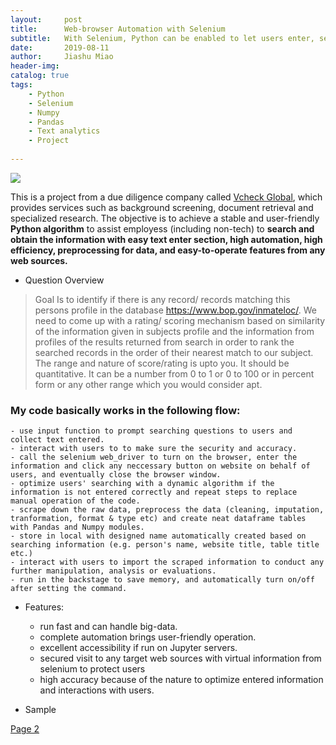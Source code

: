```yaml
---
layout:     post
title:      Web-browser Automation with Selenium
subtitle:   With Selenium, Python can be enabled to let users enter, search, scrape down and manipulate information from any source simply in one piece of scripts, with one click to run code and get your result. 
date:       2019-08-11
author:     Jiashu Miao
header-img: 
catalog: true
tags:
    - Python
    - Selenium
    - Numpy
    - Pandas
    - Text analytics
    - Project 
    
---
```

<!--<p float="left">
    <img src="https://www.python.org/static/community_logos/python-logo.png" width="180" /> 
    <img src="https://devonblog.com/wp-content/uploads/2018/08/selenium.png" width="180" /> 
    <img src = "https://vcheckglobal.com//wp-content/uploads/2018/01/global-logo.png" width = "180" />
    <img src = "https://jupyter.org/assets/hublogo.svg" width = "180" />
</p> -->

![](https://raw.githubusercontent.com/michaelmiaomiao/michaelmiaomiao.github.io/master/img/post-jm-web.png)

This is a project from a due diligence company called [Vcheck Global](https://vcheckglobal.com/), which provides services such as background screening, document retrieval and specialized research. The objective is to achieve a stable and user-friendly **Python algorithm** to assist employess (including non-tech) to **search and obtain the information with easy text enter section, high automation, high efficiency, preprocessing for data, and easy-to-operate features from any web sources.**

- Question Overview

> Goal Is to identify if there is any record/ records matching this
> persons profile in the database https://www.bop.gov/inmateloc/. 
> We need to come up with a rating/ scoring mechanism based on similarity of 
> the information given in subjects profile and the information from profiles of 
> the results returned from search in order to rank the searched records
> in the order of their nearest match to our subject.
> The range and nature of score/rating is upto you. It should be quantitative. 
> It can be a number from 0 to 1 or 0 to 100 or in percent form or any other range which you would consider apt.

### My code basically works in the following flow:
   
    - use input function to prompt searching questions to users and collect text entered.
    - interact with users to to make sure the security and accuracy.
    - call the selenium web_driver to turn on the browser, enter the information and click any neccessary button on website on behalf of users, and eventually close the browser window.
    - optimize users' searching with a dynamic algorithm if the information is not entered correctly and repeat steps to replace manual operation of the code. 
    - scrape down the raw data, preprocess the data (cleaning, imputation, tranformation, format & type etc) and create neat dataframe tables with Pandas and Numpy modules.
    - store in local with designed name automatically created based on searching information (e.g. person's name, website title, table title etc.)
    - interact with users to import the scraped information to conduct any further manipulation, analysis or evaluations. 
    - run in the backstage to save memory, and automatically turn on/off after setting the command. 


- Features:
    - run fast and can handle big-data.
    - complete automation brings user-friendly operation.
    - excellent accessibility if run on Jupyter servers.
    - secured visit to any target web sources with virtual information from selenium to protect users
    - high accuracy because of the nature to optimize entered information and interactions with users.
    
 - Sample
 
<a href="https://BorealBlizzard.github.io/page1.html/">Page 2</a>
